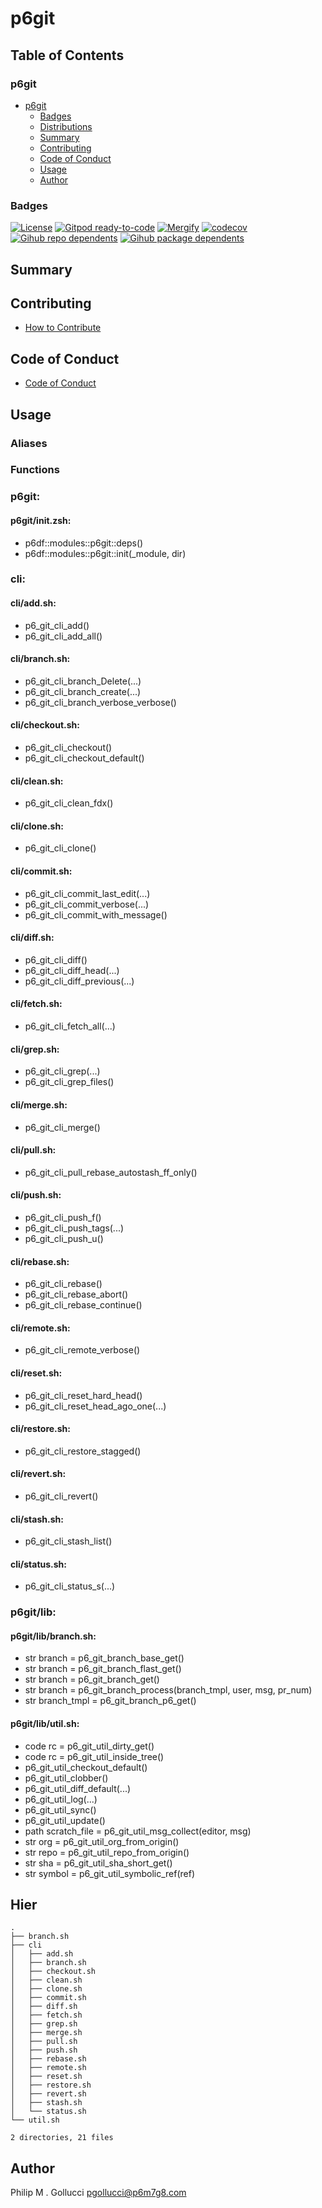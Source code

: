 # p6git

## Table of Contents


### p6git
- [p6git](#p6git)
  - [Badges](#badges)
  - [Distributions](#distributions)
  - [Summary](#summary)
  - [Contributing](#contributing)
  - [Code of Conduct](#code-of-conduct)
  - [Usage](#usage)
  - [Author](#author)

### Badges

[![License](https://img.shields.io/badge/License-Apache%202.0-yellowgreen.svg)](https://opensource.org/licenses/Apache-2.0)
[![Gitpod ready-to-code](https://img.shields.io/badge/Gitpod-ready--to--code-blue?logo=gitpod)](https://gitpod.io/#https://github.com/p6m7g8/p6git)
[![Mergify](https://img.shields.io/endpoint.svg?url=https://gh.mergify.io/badges/p6m7g8/p6git/&style=flat)](https://mergify.io)
[![codecov](https://codecov.io/gh/p6m7g8/p6git/branch/master/graph/badge.svg?token=14Yj1fZbew)](https://codecov.io/gh/p6m7g8/p6git)
[![Gihub repo dependents](https://badgen.net/github/dependents-repo/p6m7g8/p6git)](https://github.com/p6m7g8/p6git/network/dependents?dependent_type=REPOSITORY)
[![Gihub package dependents](https://badgen.net/github/dependents-pkg/p6m7g8/p6git)](https://github.com/p6m7g8/p6git/network/dependents?dependent_type=PACKAGE)

## Summary

## Contributing

- [How to Contribute](CONTRIBUTING.md)

## Code of Conduct

- [Code of Conduct](https://github.com/p6m7g8/.github/blob/master/CODE_OF_CONDUCT.md)

## Usage


### Aliases


### Functions

### p6git:

#### p6git/init.zsh:

- p6df::modules::p6git::deps()
- p6df::modules::p6git::init(_module, dir)


### cli:

#### cli/add.sh:

- p6_git_cli_add()
- p6_git_cli_add_all()

#### cli/branch.sh:

- p6_git_cli_branch_Delete(...)
- p6_git_cli_branch_create(...)
- p6_git_cli_branch_verbose_verbose()

#### cli/checkout.sh:

- p6_git_cli_checkout()
- p6_git_cli_checkout_default()

#### cli/clean.sh:

- p6_git_cli_clean_fdx()

#### cli/clone.sh:

- p6_git_cli_clone()

#### cli/commit.sh:

- p6_git_cli_commit_last_edit(...)
- p6_git_cli_commit_verbose(...)
- p6_git_cli_commit_with_message()

#### cli/diff.sh:

- p6_git_cli_diff()
- p6_git_cli_diff_head(...)
- p6_git_cli_diff_previous(...)

#### cli/fetch.sh:

- p6_git_cli_fetch_all(...)

#### cli/grep.sh:

- p6_git_cli_grep(...)
- p6_git_cli_grep_files()

#### cli/merge.sh:

- p6_git_cli_merge()

#### cli/pull.sh:

- p6_git_cli_pull_rebase_autostash_ff_only()

#### cli/push.sh:

- p6_git_cli_push_f()
- p6_git_cli_push_tags(...)
- p6_git_cli_push_u()

#### cli/rebase.sh:

- p6_git_cli_rebase()
- p6_git_cli_rebase_abort()
- p6_git_cli_rebase_continue()

#### cli/remote.sh:

- p6_git_cli_remote_verbose()

#### cli/reset.sh:

- p6_git_cli_reset_hard_head()
- p6_git_cli_reset_head_ago_one(...)

#### cli/restore.sh:

- p6_git_cli_restore_stagged()

#### cli/revert.sh:

- p6_git_cli_revert()

#### cli/stash.sh:

- p6_git_cli_stash_list()

#### cli/status.sh:

- p6_git_cli_status_s(...)


### p6git/lib:

#### p6git/lib/branch.sh:

- str branch = p6_git_branch_base_get()
- str branch = p6_git_branch_flast_get()
- str branch = p6_git_branch_get()
- str branch = p6_git_branch_process(branch_tmpl, user, msg, pr_num)
- str branch_tmpl = p6_git_branch_p6_get()

#### p6git/lib/util.sh:

- code rc = p6_git_util_dirty_get()
- code rc = p6_git_util_inside_tree()
- p6_git_util_checkout_default()
- p6_git_util_clobber()
- p6_git_util_diff_default(...)
- p6_git_util_log(...)
- p6_git_util_sync()
- p6_git_util_update()
- path scratch_file = p6_git_util_msg_collect(editor, msg)
- str org = p6_git_util_org_from_origin()
- str repo = p6_git_util_repo_from_origin()
- str sha = p6_git_util_sha_short_get()
- str symbol = p6_git_util_symbolic_ref(ref)



## Hier
```text
.
├── branch.sh
├── cli
│   ├── add.sh
│   ├── branch.sh
│   ├── checkout.sh
│   ├── clean.sh
│   ├── clone.sh
│   ├── commit.sh
│   ├── diff.sh
│   ├── fetch.sh
│   ├── grep.sh
│   ├── merge.sh
│   ├── pull.sh
│   ├── push.sh
│   ├── rebase.sh
│   ├── remote.sh
│   ├── reset.sh
│   ├── restore.sh
│   ├── revert.sh
│   ├── stash.sh
│   └── status.sh
└── util.sh

2 directories, 21 files
```
## Author

Philip M . Gollucci <pgollucci@p6m7g8.com>
